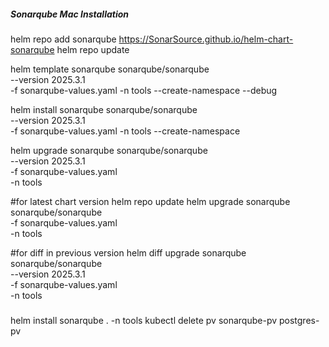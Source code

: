 ##### Sonarqube Mac Installation #####
helm repo add sonarqube https://SonarSource.github.io/helm-chart-sonarqube
helm repo update

helm template sonarqube sonarqube/sonarqube \
  --version 2025.3.1 \
  -f sonarqube-values.yaml -n tools --create-namespace --debug

helm install sonarqube sonarqube/sonarqube \
  --version 2025.3.1 \
  -f sonarqube-values.yaml -n tools --create-namespace

helm upgrade sonarqube sonarqube/sonarqube \
  --version 2025.3.1 \
  -f sonarqube-values.yaml \
  -n tools
 
#for latest chart version
helm repo update
helm upgrade sonarqube sonarqube/sonarqube \
  -f sonarqube-values.yaml \
  -n tools

#for diff in previous version
helm diff upgrade sonarqube sonarqube/sonarqube \
  --version 2025.3.1 \
  -f sonarqube-values.yaml \
  -n tools
#####

helm install sonarqube . -n tools
kubectl delete pv sonarqube-pv postgres-pv
